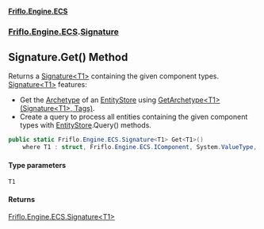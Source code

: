 #### [Friflo.Engine.ECS](index.md 'index')
### [Friflo.Engine.ECS](Friflo.Engine.ECS.md 'Friflo.Engine.ECS').[Signature](Signature.md 'Friflo.Engine.ECS.Signature')

## Signature.Get<T1>() Method

Returns a [Signature&lt;T1&gt;](Signature_T1_.md 'Friflo.Engine.ECS.Signature<T1>') containing the given component types.<br/>[Signature&lt;T1&gt;](Signature_T1_.md 'Friflo.Engine.ECS.Signature<T1>') features:
- Get the [Archetype](Archetype.md 'Friflo.Engine.ECS.Archetype') of an [EntityStore](EntityStore.md 'Friflo.Engine.ECS.EntityStore') using [GetArchetype&lt;T1&gt;(Signature&lt;T1&gt;, Tags)](EntityStoreBase.GetArchetype_T1_(Signature_T1_,Tags).md 'Friflo.Engine.ECS.EntityStoreBase.GetArchetype<T1>(Friflo.Engine.ECS.Signature<T1>, Friflo.Engine.ECS.Tags)').
- Create a query to process all entities containing the given component types with [EntityStore](EntityStore.md 'Friflo.Engine.ECS.EntityStore').Query() methods.

```csharp
public static Friflo.Engine.ECS.Signature<T1> Get<T1>()
    where T1 : struct, Friflo.Engine.ECS.IComponent, System.ValueType, System.ValueType;
```
#### Type parameters

<a name='Friflo.Engine.ECS.Signature.Get_T1_().T1'></a>

`T1`

#### Returns
[Friflo.Engine.ECS.Signature&lt;](Signature_T1_.md 'Friflo.Engine.ECS.Signature<T1>')[T1](Signature.Get_T1_().md#Friflo.Engine.ECS.Signature.Get_T1_().T1 'Friflo.Engine.ECS.Signature.Get<T1>().T1')[&gt;](Signature_T1_.md 'Friflo.Engine.ECS.Signature<T1>')